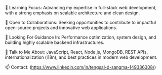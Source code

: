 





🌱 Learning Focus: Advancing my expertise in full-stack web development, with a strong emphasis on scalable architecture and clean design.

👯 Open to Collaborations: Seeking opportunities to contribute to impactful open-source projects and innovative web applications.

🤝 Looking For Guidance In: Performance optimization, system design, and building highly scalable backend infrastructures.

💬 Talk to Me About: JavaScript, React, Node.js, MongoDB, REST APIs, internationalization (i18n), and best practices in modern web development.

📫 Contact: (https://www.linkedin.com/in/tengsal-d-sangma-149336308/)
